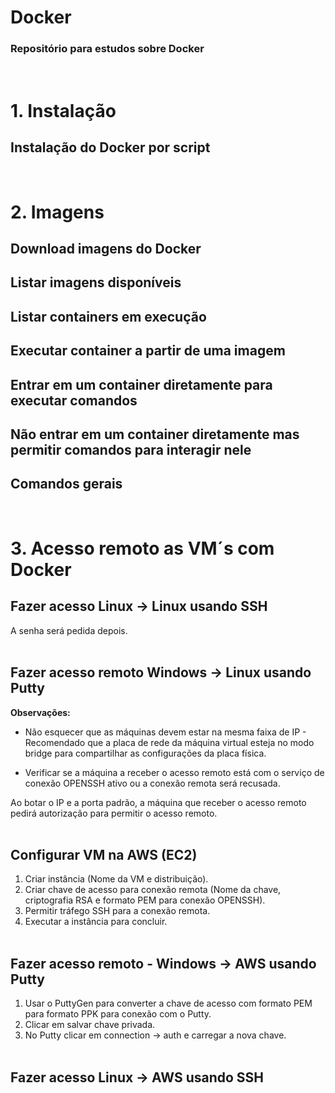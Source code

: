 # Docker
### Repositório para estudos sobre Docker
  <br />
  
# 1. Instalação
## Instalação do Docker por script

<pre id="tmp" style="display: none">Download script https://docs.docker.com/engine/install/ubuntu/ <br>curl -fsSL https://get.docker.com -o get-docker.sh<br><br>Executar script<br>sh ./get-docker.sh <br><br>Verificar versão<br>docker version <br><br>Verificar se o serviço está rodando<br>systemctl status docker</pre><br>

# 2. Imagens
## Download imagens do Docker
<pre id="tmp" style="display: none">docker pull nomedaimagem<br>Ex:docker pull hello-world<br><br>Download imagem com versão específica<br>Ex:docker pull postgres:9.6 </pre>

## Listar imagens disponíveis
<pre id="tmp" style="display: none">docker images</pre>

## Listar containers em execução
<pre id="tmp" style="display: none">docker ps<br><br>docker ps -a (containers que não estão em execução)</pre>

## Executar container a partir de uma imagem
<pre id="tmp" style="display: none">docker run nomedaimagem<br><br>docker run -d nomedaimagem (detached mode - rodar o container em background, podendo fechar o terminal sem terminar o serviço)</pre>

## Entrar em um container diretamente para executar comandos
<pre id="tmp" style="display: none">docker run -it nomedaimagem (obs:entra no container e ao sair dele seu serviço terminará)</pre>

## Não entrar em um container diretamente mas permitir comandos para interagir nele
<pre id="tmp" style="display: none">docker run -dit nomedaimagem (obs: detached mode - não entrará no container mas deixará que ele receba comandos de execução)<br><br>Criar container com nome específico<br>Ex:docker run -dit -name nomecontainerespecífico nomedaimagem (podemos criar várias instâncias do mesmo container)<br><br>docker exec -it IDcontainer comandoaserexecutado<br>Ex:docker exec -it 12345 /bin/bash (exemplo para entrar no container)</pre>

## Comandos gerais
<pre id="tmp" style="display: none">docker start IDcontainer<br><br>docker stop IDcontainer<br><br>docker restart IDcontainer<br><br>docker rm IDcontainer (remove container)<br><br>docker rmi nomedaimagem (remove imagem)</pre>

<br>

# 3. Acesso remoto as VM´s com Docker
## Fazer acesso Linux -> Linux usando SSH

<pre id="tmp" style="display: none">Usar SSH com usuário e IP<br><br>Ex: ssh alessandro@10.0.0.10</pre>
A senha será pedida depois. <br><br>

  ## Fazer acesso remoto Windows -> Linux usando Putty
**Observações:** <br>

* Não esquecer que as máquinas devem estar na mesma faixa de IP - Recomendado que a placa de rede da máquina virtual esteja no modo bridge para compartilhar as configurações da placa física.
<pre id="tmp" style="display: none">Verificar IP<br><br>Windows: IPCONFIG <br>Linux: IP A</pre>

* Verificar se a máquina a receber o acesso remoto está com o serviço de conexão OPENSSH ativo ou a conexão remota será recusada.
<pre id="tmp" style="display: none">Instalar o serviço de conexão OPENSSH <br><br>apt-get install openssh-server</pre>

Ao botar o IP e a porta padrão, a máquina que receber o acesso remoto pedirá autorização para permitir o acesso remoto.<br><br>

## Configurar VM na AWS (EC2)
  
1. Criar instância (Nome da VM e distribuição).
2. Criar chave de acesso para conexão remota (Nome da chave, criptografia RSA e formato PEM para conexão OPENSSH).
3. Permitir tráfego SSH para a conexão remota.
4. Executar a instância para concluir.<br><br>

## Fazer acesso remoto - Windows -> AWS usando Putty

1. Usar o PuttyGen para converter a chave de acesso com formato PEM para formato PPK para conexão com o Putty.
2. Clicar em salvar chave privada.
3. No Putty clicar em connection -> auth e carregar a nova chave.<br><br>

## Fazer acesso Linux -> AWS usando SSH

<pre id="tmp" style="display: none">Usar SSH com chave de acesso, usuário e IP<br><br>Ex: ssh -t nomedachave.pem ubuntu@10.0.0.10</pre><br><br>

